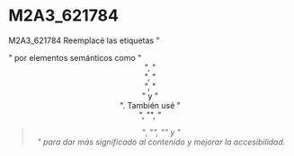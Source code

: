 # M2A3_621784
M2A3_621784
Reemplacé las etiquetas "<div>" por elementos semánticos como "<header>", "<nav>", "<main>", "<aside>" y "<footer>".
También usé "<article>", "<time>", "<blockquote>", "<cite>", "<abbr>" y "<address>" para dar más significado al contenido y mejorar la accesibilidad.
